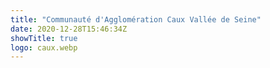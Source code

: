 ```yaml
---
title: "Communauté d'Agglomération Caux Vallée de Seine"
date: 2020-12-28T15:46:34Z
showTitle: true
logo: caux.webp
---
```

